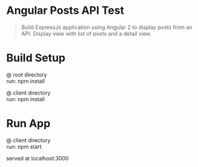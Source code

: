 # Angular Posts API Test

> Build ExpressJs application using Angular 2 to display posts from an API.  Display view with list of posts and a detail view.

# Build Setup

@ root directory  
run: npm install

@ client directory  
run: npm install

# Run App

@ client directory  
run: npm start


served at localhost:3000
